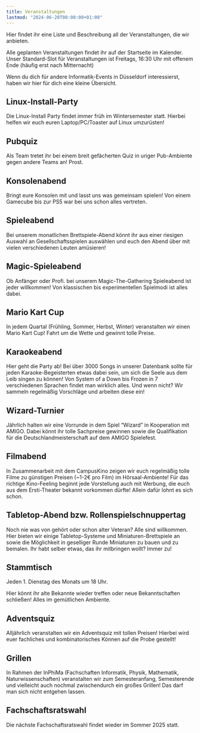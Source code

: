 ```yaml
---
title: Veranstaltungen
lastmod: "2024-06-20T00:00:00+01:00"
---
```


Hier findet ihr eine Liste und Beschreibung all der Veranstaltungen, die wir anbieten.

Alle geplanten Veranstaltungen findet ihr auf der Startseite im Kalender. Unser Standard-Slot für Veranstaltungen ist Freitags, 16:30 Uhr mit offenem Ende (häufig erst nach Mitternacht)

Wenn du dich für andere Informatik-Events in Düsseldorf interessierst, haben wir hier für dich eine kleine Übersicht.

## Linux-Install-Party

Die Linux-Install Party findet immer früh im Wintersemester statt. Hierbei helfen wir euch euren Laptop/PC/Toaster auf Linux umzurüsten!

## Pubquiz

Als Team tretet ihr bei einem breit gefächerten Quiz in uriger Pub-Ambiente gegen andere Teams an! Prost.

## Konsolenabend

Bringt eure Konsolen mit und lasst uns was gemeinsam spielen! Von einem Gamecube bis zur PS5 war bei uns schon alles vertreten.

## Spieleabend

Bei unserem monatlichen Brettspiele-Abend könnt ihr aus einer riesigen Auswahl an Gesellschaftsspielen auswählen und euch den Abend über mit vielen verschiedenen Leuten amüsieren!

## Magic-Spieleabend

Ob Anfänger oder Profi. bei unserem Magic-The-Gathering Spieleabend ist jeder willkommen! Von klassischen bis experimentellen Spielmodi ist alles dabei.

## Mario Kart Cup

In jedem Quartal (Frühling, Sommer, Herbst, Winter) veranstalten wir einen Mario Kart Cup! Fahrt um die Wette und gewinnt tolle Preise.

## Karaokeabend

Hier geht die Party ab! Bei über 3000 Songs in unserer Datenbank sollte für jeden Karaoke-Begeisterten etwas dabei sein, um sich die Seele aus dem Leib singen zu können! Von System of a Down bis Frozen in 7 verschiedenen Sprachen findet man wirklich alles. Und wenn nicht? Wir sammeln regelmäßig Vorschläge und arbeiten diese ein!

## Wizard-Turnier

Jährlich halten wir eine Vorrunde in dem Spiel “Wizard” in Kooperation mit AMIGO. Dabei könnt ihr tolle Sachpreise gewinnen sowie die Qualifikation für die Deutschlandmeisterschaft auf dem AMIGO Spielefest.

## Filmabend

In Zusammenarbeit mit dem CampusKino zeigen wir euch regelmäßig tolle Filme zu günstigen Preisen (~1-2€ pro Film) im Hörsaal-Ambiente! Für das richtige Kino-Feeling beginnt jede Vorstellung auch mit Werbung, die euch aus dem Ersti-Theater bekannt vorkommen dürfte! Allein dafür lohnt es sich schon.

## Tabletop-Abend bzw. Rollenspielschnuppertag

Noch nie was von gehört oder schon alter Veteran? Alle sind willkommen. Hier bieten wir einige Tabletop-Systeme und Miniaturen-Brettspiele an sowie die Möglichkeit in geselliger Runde Miniaturen zu bauen und zu bemalen. Ihr habt selber etwas, das ihr mitbringen wollt? Immer zu!

## Stammtisch

Jeden 1. Dienstag des Monats um 18 Uhr.

Hier könnt ihr alte Bekannte wieder treffen oder neue Bekanntschaften schließen! Alles im gemütlichen Ambiente.

## Adventsquiz

Alljährlich veranstalten wir ein Adventsquiz mit tollen Preisen! Hierbei wird euer fachliches und kombinatorisches Können auf die Probe gestellt!

## Grillen

In Rahmen der InPhiMa (Fachschaften Informatik, Physik, Mathematik, Naturwissenschaften) veranstalten wir zum Semesteranfang, Semesterende und vielleicht auch nochmal zwischendurch ein großes Grillen! Das darf man sich nicht entgehen lassen.

## Fachschaftsratswahl

Die nächste Fachschaftsratswahl findet wieder im Sommer 2025 statt.
